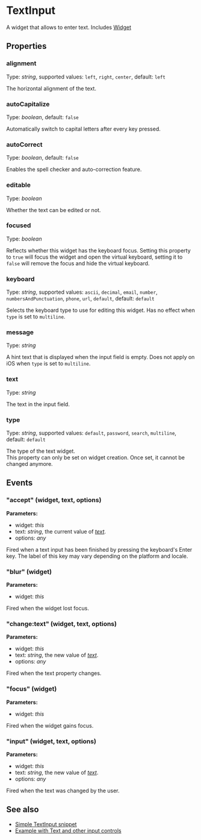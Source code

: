 ---
---
# TextInput

A widget that allows to enter text.
Includes [Widget](Widget.md)

## Properties

### alignment

Type: *string*, supported values: `left`, `right`, `center`, default: `left`

The horizontal alignment of the text.

### autoCapitalize

Type: *boolean*, default: `false`

Automatically switch to capital letters after every key pressed.

### autoCorrect

Type: *boolean*, default: `false`

Enables the spell checker and auto-correction feature.

### editable

Type: *boolean*

Whether the text can be edited or not.

### focused

Type: *boolean*

Reflects whether this widget has the keyboard focus. Setting this property to `true` will focus the widget and open the virtual keyboard, setting it to `false` will remove the focus and hide the virtual keyboard.

### keyboard

Type: *string*, supported values: `ascii`, `decimal`, `email`, `number`, `numbersAndPunctuation`, `phone`, `url`, `default`, default: `default`

Selects the keyboard type to use for editing this widget. Has no effect when `type` is set to `multiline`.

### message

Type: *string*

A hint text that is displayed when the input field is empty. Does not apply on iOS when `type` is set to `multiline`.

### text

Type: *string*

The text in the input field.

### type

Type: *string*, supported values: `default`, `password`, `search`, `multiline`, default: `default`

The type of the text widget.<br/>This property can only be set on widget creation. Once set, it cannot be changed anymore.


## Events

### "accept" (widget, text, options)

**Parameters:**

- widget: *this*
- text: *string*, the current value of *[text](#text)*.
- options: *any*

Fired when a text input has been finished by pressing the keyboard's Enter key. The label of this key may vary depending on the platform and locale.


### "blur" (widget)

**Parameters:**

- widget: *this*

Fired when the widget lost focus.


### "change:text" (widget, text, options)

**Parameters:**

- widget: *this*
- text: *string*, the new value of *[text](#text)*.
- options: *any*

Fired when the text property changes.


### "focus" (widget)

**Parameters:**

- widget: *this*

Fired when the widget gains focus.


### "input" (widget, text, options)

**Parameters:**

- widget: *this*
- text: *string*, the new value of *[text](#text)*.
- options: *any*

Fired when the text was changed by the user.



## See also

- [Simple TextInput snippet](https://github.com/eclipsesource/tabris-js/blob/v1.9.0/snippets/textinput/textinput.js)
- [Example with Text and other input controls](https://github.com/eclipsesource/tabris-js/blob/v1.9.0/examples/input/input.js)
